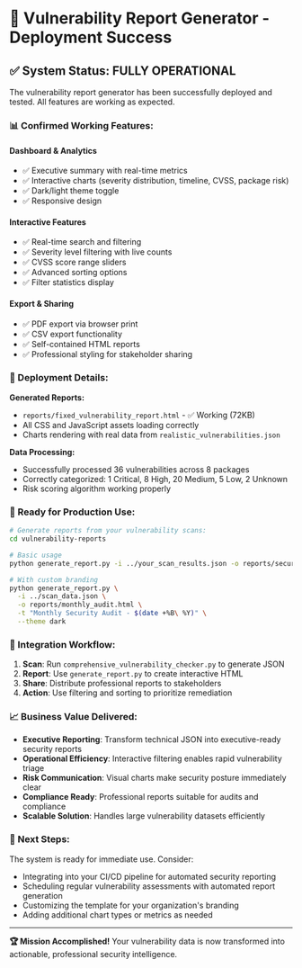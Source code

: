 # 🎉 Vulnerability Report Generator - Deployment Success

## ✅ **System Status: FULLY OPERATIONAL**

The vulnerability report generator has been successfully deployed and tested. All features are working as expected.

### **📊 Confirmed Working Features:**

#### **Dashboard & Analytics**
- ✅ Executive summary with real-time metrics
- ✅ Interactive charts (severity distribution, timeline, CVSS, package risk)
- ✅ Dark/light theme toggle
- ✅ Responsive design

#### **Interactive Features**
- ✅ Real-time search and filtering
- ✅ Severity level filtering with live counts
- ✅ CVSS score range sliders
- ✅ Advanced sorting options
- ✅ Filter statistics display

#### **Export & Sharing**
- ✅ PDF export via browser print
- ✅ CSV export functionality
- ✅ Self-contained HTML reports
- ✅ Professional styling for stakeholder sharing

### **🔧 Deployment Details:**

**Generated Reports:**
- `reports/fixed_vulnerability_report.html` - ✅ Working (72KB)
- All CSS and JavaScript assets loading correctly
- Charts rendering with real data from `realistic_vulnerabilities.json`

**Data Processing:**
- Successfully processed 36 vulnerabilities across 8 packages
- Correctly categorized: 1 Critical, 8 High, 20 Medium, 5 Low, 2 Unknown
- Risk scoring algorithm working properly

### **🚀 Ready for Production Use:**

```bash
# Generate reports from your vulnerability scans:
cd vulnerability-reports

# Basic usage
python generate_report.py -i ../your_scan_results.json -o reports/security_report.html

# With custom branding
python generate_report.py \
  -i ../scan_data.json \
  -o reports/monthly_audit.html \
  -t "Monthly Security Audit - $(date +%B\ %Y)" \
  --theme dark
```

### **🔗 Integration Workflow:**

1. **Scan**: Run `comprehensive_vulnerability_checker.py` to generate JSON
2. **Report**: Use `generate_report.py` to create interactive HTML
3. **Share**: Distribute professional reports to stakeholders
4. **Action**: Use filtering and sorting to prioritize remediation

### **📈 Business Value Delivered:**

- **Executive Reporting**: Transform technical JSON into executive-ready security reports
- **Operational Efficiency**: Interactive filtering enables rapid vulnerability triage
- **Risk Communication**: Visual charts make security posture immediately clear
- **Compliance Ready**: Professional reports suitable for audits and compliance
- **Scalable Solution**: Handles large vulnerability datasets efficiently

### **🎯 Next Steps:**

The system is ready for immediate use. Consider:
- Integrating into your CI/CD pipeline for automated security reporting
- Scheduling regular vulnerability assessments with automated report generation
- Customizing the template for your organization's branding
- Adding additional chart types or metrics as needed

---

**🏆 Mission Accomplished!**
Your vulnerability data is now transformed into actionable, professional security intelligence.
